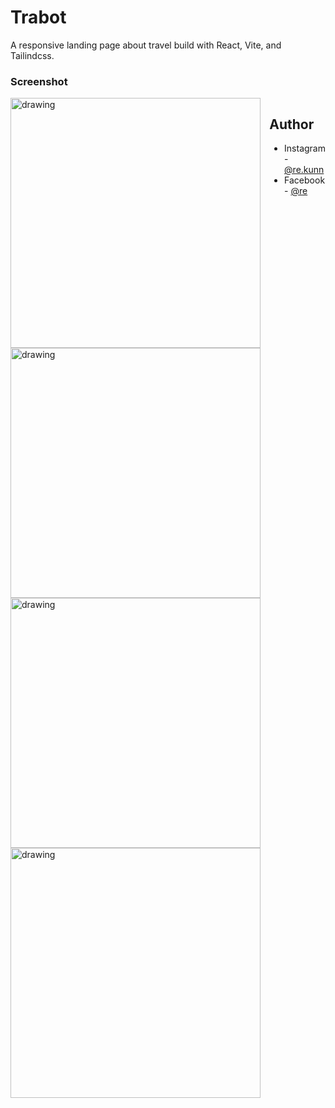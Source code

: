 # Trabot

A responsive landing page about travel build with React, Vite, and Tailindcss.

### Screenshot
<div style="display:flex;">
    <div>
        <img src="./screenshot/screenshot_1.png" alt="drawing" width="400"  loading="lazy"/>
        <img src="./screenshot/screenshot_2.png" alt="drawing" width="400"  loading="lazy"/>
        <img src="./screenshot/screenshot_3.png" alt="drawing" width="400"  loading="lazy"/>
        <img src="./screenshot/screenshot_4.png" alt="drawing" width="400"  loading="lazy"/>
   </div>
<div>

## Author

- Instagram - [@re.kunn](https://www.instagram.com/re.kunnn)
- Facebook - [@re](https://https://www.facebook.com/profile.php?id=100057378866749)
